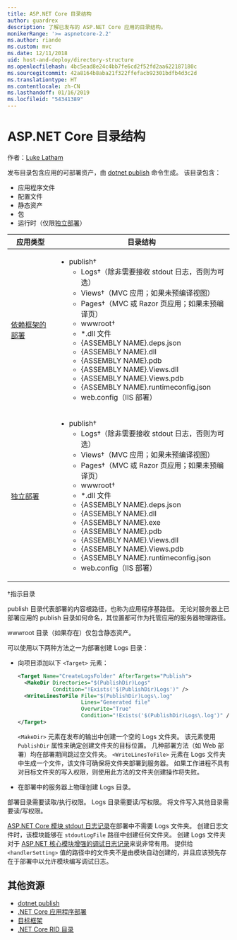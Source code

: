 ```yaml
---
title: ASP.NET Core 目录结构
author: guardrex
description: 了解已发布的 ASP.NET Core 应用的目录结构。
monikerRange: '>= aspnetcore-2.2'
ms.author: riande
ms.custom: mvc
ms.date: 12/11/2018
uid: host-and-deploy/directory-structure
ms.openlocfilehash: 4bc5ead8e24c4bb7fe6cd2f52fd2aa622187180c
ms.sourcegitcommit: 42a8164b8aba21f322ffefacb92301bdfb4d3c2d
ms.translationtype: HT
ms.contentlocale: zh-CN
ms.lasthandoff: 01/16/2019
ms.locfileid: "54341389"
---
```

# <a name="aspnet-core-directory-structure"></a>ASP.NET Core 目录结构

作者：[Luke Latham](https://github.com/guardrex)

发布目录包含应用的可部署资产，由 [dotnet publish](/dotnet/core/tools/dotnet-publish) 命令生成。 该目录包含：

* 应用程序文件
* 配置文件
* 静态资产
* 包
* 运行时（仅限[独立部署](/dotnet/core/deploying/#self-contained-deployments-scd)）

| 应用类型 | 目录结构 |
| -------- | ------------------- |
| [依赖框架的部署](/dotnet/core/deploying/#framework-dependent-deployments-fdd) | <ul><li>publish&dagger;<ul><li>Logs&dagger;（除非需要接收 stdout 日志，否则为可选）</li><li>Views&dagger;（MVC 应用；如果未预编译视图）</li><li>Pages&dagger;（MVC 或 Razor 页应用；如果未预编译页）</li><li>wwwroot&dagger;</li><li>*\.dll 文件</li><li>{ASSEMBLY NAME}.deps.json</li><li>{ASSEMBLY NAME}.dll</li><li>{ASSEMBLY NAME}.pdb</li><li>{ASSEMBLY NAME}.Views.dll</li><li>{ASSEMBLY NAME}.Views.pdb</li><li>{ASSEMBLY NAME}.runtimeconfig.json</li><li>web.config（IIS 部署）</li></ul></li></ul> |
| [独立部署](/dotnet/core/deploying/#self-contained-deployments-scd) | <ul><li>publish&dagger;<ul><li>Logs&dagger;（除非需要接收 stdout 日志，否则为可选）</li><li>Views&dagger;（MVC 应用；如果未预编译视图）</li><li>Pages&dagger;（MVC 或 Razor 页应用；如果未预编译页）</li><li>wwwroot&dagger;</li><li>\*.dll 文件</li><li>{ASSEMBLY NAME}.deps.json</li><li>{ASSEMBLY NAME}.dll</li><li>{ASSEMBLY NAME}.exe</li><li>{ASSEMBLY NAME}.pdb</li><li>{ASSEMBLY NAME}.Views.dll</li><li>{ASSEMBLY NAME}.Views.pdb</li><li>{ASSEMBLY NAME}.runtimeconfig.json</li><li>web.config（IIS 部署）</li></ul></li></ul> |

&dagger;指示目录

publish 目录代表部署的内容根路径，也称为应用程序基路径。 无论对服务器上已部署应用的 publish 目录如何命名，其位置都可作为托管应用的服务器物理路径。

wwwroot 目录（如果存在）仅包含静态资产。

可以使用以下两种方法之一为部署创建 Logs 目录：

* 向项目添加以下 `<Target>` 元素：

   ```xml
   <Target Name="CreateLogsFolder" AfterTargets="Publish">
     <MakeDir Directories="$(PublishDir)Logs" 
              Condition="!Exists('$(PublishDir)Logs')" />
     <WriteLinesToFile File="$(PublishDir)Logs\.log" 
                       Lines="Generated file" 
                       Overwrite="True" 
                       Condition="!Exists('$(PublishDir)Logs\.log')" />
   </Target>
   ```

   `<MakeDir>` 元素在发布的输出中创建一个空的 Logs 文件夹。 该元素使用 `PublishDir` 属性来确定创建文件夹的目标位置。 几种部署方法（如 Web 部署）均在部署期间跳过空文件夹。 `<WriteLinesToFile>` 元素在 Logs 文件夹中生成一个文件，该文件可确保将文件夹部署到服务器。 如果工作进程不具有对目标文件夹的写入权限，则使用此方法的文件夹创建操作将失败。

* 在部署中的服务器上物理创建 Logs 目录。

部署目录需要读取/执行权限。 Logs 目录需要读/写权限。 将文件写入其他目录需要读/写权限。

[ASP.NET Core 模块 stdout 日志记录](xref:host-and-deploy/aspnet-core-module#log-creation-and-redirection)在部署中不需要 Logs 文件夹。 创建日志文件时，该模块能够在 `stdoutLogFile` 路径中创建任何文件夹。 创建 Logs 文件夹对于 [ASP.NET 核心模块增强的调试日志记录](xref:host-and-deploy/aspnet-core-module#enhanced-diagnostic-logs)来说非常有用。 提供给 `<handlerSetting>` 值的路径中的文件夹不是由模块自动创建的，并且应该预先存在于部署中以允许模块编写调试日志。

## <a name="additional-resources"></a>其他资源

* [dotnet publish](/dotnet/core/tools/dotnet-publish)
* [.NET Core 应用程序部署](/dotnet/core/deploying/)
* [目标框架](/dotnet/standard/frameworks)
* [.NET Core RID 目录](/dotnet/core/rid-catalog)
